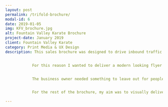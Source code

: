 ```yaml
---
layout: post
permalink: /trifold-brochure/
modal-id: 6
date: 2019-01-05
img: KFV_brochure.jpg
alt: Fountain Valley Karate Brochure
project-date: January 2019
client: Fountain Valley Karate
category: Print Media & UX Design
description: This sales brochure was designed to drive inbound traffic to the Karate Fountain Valley dojo, specifically parents looking to enroll their kids in some sort of fitness program. 


            For this reason I wanted to deliver a modern looking flyer akin to gyms, kickboxing clubs, etc., but with a flare of ancient Chinese and Japanese culture to give it an edge that matched the current style of the dojo.


            The business owner needed something to leave out for people to pick up on their own, so it was important to convince onlookers up front that this was something worth looking at. To accomplish this, I included a high quality photo of three kids striking perfect karate stances, allowing for parents to get a quick impression of what their child could be like if they were a part of the studio.


            For the rest of the brochure, my aim was to visually deliver a message to the parents that Fountain Valley Karate is a safe place for their children to grow in areas such as confidence, discipline, respect, and most importantly, focus.  Comradery and friendship were also important to bring up as well, ultimately painting a picture in the parents' minds of their child succeeding at Karate Fountain Valley.

---
```

